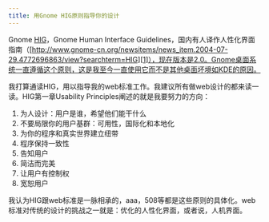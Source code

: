 ```yaml
---
title: 用Gnome HIG原则指导你的设计
---
```

Gnome [HIG][0]，Gnome Human Interface Guidelines，国内有人译作人性化界面指南（[http://www.gnome-cn.org/newsitems/news_item.2004-07-29.4772696863/view?searchterm=HIG][1]），现在版本是2.0。Gnome桌面系统一直遵循这个原则，这是我至今一直使用它而不是其他桌面坏境如KDE的原因。

我打算通读HIG，用以指导我的web标准工作。我建议所有做web设计的都来读一读。HIG第一章Usability Principles阐述的就是我要努力的方向：

1. 为人设计：用户是谁，希望他们能干什么
2. 不要局限你的用户基群：可用性，国际化和本地化
3. 为你的程序和真实世界建立纽带
4. 程序保持一致性
5. 告知用户
6. 简洁而完美
7. 让用户有控制权
8. 宽恕用户

我认为HIG跟web标准是一脉相承的，aaa，508等都是这些原则的具体化。web标准对传统的设计的挑战之一就是：优化的人性化界面，或者说，人机界面。

[0]: http://developer.gnome.org/projects/gup/hig/
[1]: http://www.gnome-cn.org/newsitems/news_item.2004-07-29.4772696863/view?searchterm=HIG
